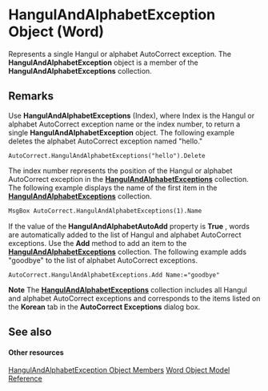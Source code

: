 
# HangulAndAlphabetException Object (Word)

Represents a single Hangul or alphabet AutoCorrect exception. The  **HangulAndAlphabetException** object is a member of the **HangulAndAlphabetExceptions** collection.


## Remarks

Use  **HangulAndAlphabetExceptions** (Index), where Index is the Hangul or alphabet AutoCorrect exception name or the index number, to return a single **HangulAndAlphabetException** object. The following example deletes the alphabet AutoCorrect exception named "hello."


```
AutoCorrect.HangulAndAlphabetExceptions("hello").Delete
```

The index number represents the position of the Hangul or alphabet AutoCorrect exception in the  **[HangulAndAlphabetExceptions](ddb128f0-3752-5d38-e65a-767f17d86294.md)** collection. The following example displays the name of the first item in the **[HangulAndAlphabetExceptions](ddb128f0-3752-5d38-e65a-767f17d86294.md)** collection.




```vb
MsgBox AutoCorrect.HangulAndAlphabetExceptions(1).Name
```

If the value of the  **HangulAndAlphabetAutoAdd** property is **True** , words are automatically added to the list of Hangul and alphabet AutoCorrect exceptions. Use the **Add** method to add an item to the **[HangulAndAlphabetExceptions](ddb128f0-3752-5d38-e65a-767f17d86294.md)** collection. The following example adds "goodbye" to the list of alphabet AutoCorrect exceptions.




```
AutoCorrect.HangulAndAlphabetExceptions.Add Name:="goodbye"
```


 **Note**  The  **[HangulAndAlphabetExceptions](ddb128f0-3752-5d38-e65a-767f17d86294.md)** collection includes all Hangul and alphabet AutoCorrect exceptions and corresponds to the items listed on the **Korean** tab in the **AutoCorrect Exceptions** dialog box.


## See also


#### Other resources


[HangulAndAlphabetException Object Members](7f6fa37a-c66a-32c5-c2d3-1141980ad488.md)
[Word Object Model Reference](http://msdn.microsoft.com/library/be452561-b436-bb9b-6f94-3faa9a74a6fd%28Office.15%29.aspx)
